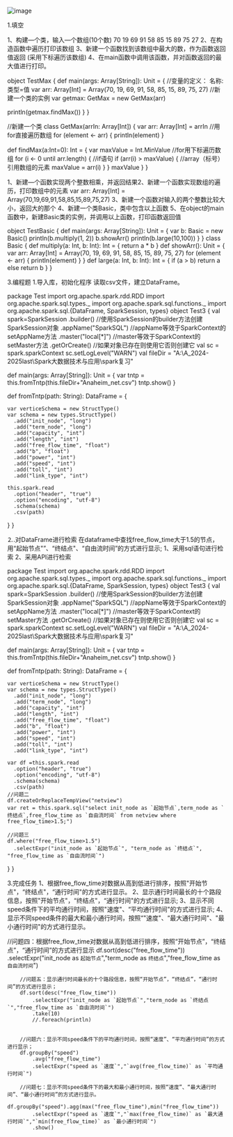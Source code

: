 ![image](https://github.com/user-attachments/assets/0e57ca0c-5f87-47f1-a963-c0e0a14cef82)


1.填空

1、构建—个类，输入—个数组(10个数)
70 19 69 91 58 85 15 89 75 27
2、在构造函数中遍历打印该数组
3、新建一个函数找到该数组中最大的数，作为函数返回值返回
(采用下标遍历该数组)
4、在main函数中调用该函数，并对函数返回的最大值进行打印。

object TestMax {
def main(args: Array[String]): Unit = {
 //变量的定义： 名称:类型=值
 var arr: Array[Int] = Array(70, 19, 69, 91, 58, 85, 15, 89, 75, 27)
 //新建一个类的实例
 var getmax: GetMax = new GetMax(arr)

 println(getmax.findMax())
}
}

//新建一个类
class GetMax(arrIn: Array[Int]) {
var arr: Array[Int] = arrIn
//用for直接遍历数组
for (element <- arr) {
 println(element)
}

def findMax(a:Int=0): Int = {
 var maxValue = Int.MinValue
 //for用下标遍历数组
 for (i <- 0 until arr.length) {
   //if语句
   if (arr(i) > maxValue) {
     //array（标号）引用数组的元素
     maxValue = arr(i)
   }
 }
 maxValue
}
}

1、新建—个函数实现两个整数相乘，并返回结果2、新建一个函数实现数组的遍历，打印数组中的元素
var arr: Array[Int] = Array(70,19,69,91,58,85,15,89,75,27)
3、新建一个函数对输入的两个整数比较大小，返回大的那个
4、新建一个类Basic，类中包含以上函数
5、在object的main函数中，新建Basic类的实例，并调用以上函数，打印函数返回值

object TestBasic {
def main(args: Array[String]): Unit = {
 var b: Basic = new Basic()
 println(b.multiply(1, 2))
 b.showArr()
 println(b.large(10,100))
}
}
class Basic {
def multiply(a: Int, b: Int): Int = {
 return a * b
}
def showArr(): Unit = {
 var arr: Array[Int] = Array(70, 19, 69, 91, 58, 85, 15, 89, 75, 27)
 for (element <- arr) {
   println(element)
 }
}
def large(a: Int, b: Int): Int = {
 if (a > b)
   return a
 else
   return b
}
}

3.编程题
1.导入库，初始化程序
读取csv文件，建立DataFrame。

package Test
import org.apache.spark.rdd.RDD
import org.apache.spark.sql.types._
import org.apache.spark.sql.functions._
import org.apache.spark.sql.{DataFrame, SparkSession, types}
object Test3 {
  val spark=SparkSession
    .builder()   //使用SparkSession的builder方法创建SparkSession对象
    .appName("SparkSQL")  //appName等效于SparkContext的setAppName方法
    .master("local[*]")   //master等效于SparkContext的setMaster方法
    .getOrCreate()  //如果对象已存在则使用它否则创建它
  val sc = spark.sparkContext
  sc.setLogLevel("WARN")
  val fileDir = "A:\\A_2024-2025last\\Spark大数据技术与应用\\spark复习"

  def main(args: Array[String]): Unit = {
    var tntp = this.fromTntp(this.fileDir+"Anaheim_net.csv")
    tntp.show()
  }

  def fromTntp(path: String): DataFrame = {

    var verticeSchema = new StructType()
    var schema = new types.StructType()
      .add("init_node", "long")
      .add("term_node", "long")
      .add("capacity", "int")
      .add("length", "int")
      .add("free_flow_time", "float")
      .add("b", "float")
      .add("power", "int")
      .add("speed", "int")
      .add("toll", "int")
      .add("link_type", "int")

    this.spark.read
      .option("header", "true")
      .option("encoding", "utf-8")
      .schema(schema)
      .csv(path)
  }
}

⒉.对DataFrame进行检索
在dataframe中查找free_flow_time大于1.5的节点，用“起始节点"”、“终结点"、“自由流时间”的方式进行显示;
1、采用sql语句进行检索
2、采用API进行检索

package Test
import org.apache.spark.rdd.RDD
import org.apache.spark.sql.types._
import org.apache.spark.sql.functions._
import org.apache.spark.sql.{DataFrame, SparkSession, types}
object Test3 {
  val spark=SparkSession
    .builder()   //使用SparkSession的builder方法创建SparkSession对象
    .appName("SparkSQL")  //appName等效于SparkContext的setAppName方法
    .master("local[*]")   //master等效于SparkContext的setMaster方法
    .getOrCreate()  //如果对象已存在则使用它否则创建它
  val sc = spark.sparkContext
  sc.setLogLevel("WARN")
  val fileDir = "A:\\A_2024-2025last\\Spark大数据技术与应用\\spark复习"

  def main(args: Array[String]): Unit = {
    var tntp = this.fromTntp(this.fileDir+"Anaheim_net.csv")
    tntp.show()
  }

  def fromTntp(path: String): DataFrame = {

    var verticeSchema = new StructType()
    var schema = new types.StructType()
      .add("init_node", "long")
      .add("term_node", "long")
      .add("capacity", "int")
      .add("length", "int")
      .add("free_flow_time", "float")
      .add("b", "float")
      .add("power", "int")
      .add("speed", "int")
      .add("toll", "int")
      .add("link_type", "int")

    var df =this.spark.read
      .option("header", "true")
      .option("encoding", "utf-8")
      .schema(schema)
      .csv(path)
    //问题二
    df.createOrReplaceTempView("netview")
    var ret = this.spark.sql("select init_node as `起始节点`,term_node as `终结点`,free_flow_time as `自由流时间` from netview where free_flow_time>1.5;")

    //问题三
    df.where("free_flow_time>1.5")
      .selectExpr("init_node as `起始节点`", "term_node as `终结点`", "free_flow_time as `自由流时间`")

  }
}

3.完成任务
1、根据free_flow_time对数据从高到低进行排序，按照"开始节点"，“终结点"，“通行时间"的方式进行显示。
2、显示通行时间最长的十个路段信息，按照"开始节点"，“终结点"，“通行时间"的方式进行显示;
3、显示不同speed条件下的平均通行时间，按照"速度"、“平均通行时间"的方式进行显示;
4、显示不同speed条件的最大和最小通行时间，按照“"速度"、“最大通行时间"、"最小通行时间"的方式进行显示。

 //问题四：根据free_flow_time对数据从高到低进行排序，按照“开始节点”，“终结点”，“通行时间”的方式进行显示
        df.sort(desc("free_flow_time"))
            .selectExpr("init_node as `起始节点`","term_node as `终结点`","free_flow_time as `自由流时间`")


        //问题五：显示通行时间最长的十个路段信息，按照“开始节点”，“终结点”，“通行时间”的方式进行显示；
        df.sort(desc("free_flow_time"))
            .selectExpr("init_node as `起始节点`","term_node as `终结点`","free_flow_time as `自由流时间`")
            .take(10)
            //.foreach(println)


        //问题六：显示不同speed条件下的平均通行时间，按照“速度”、“平均通行时间”的方式进行显示；
        df.groupBy("speed")
            .avg("free_flow_time")
            .selectExpr("speed as `速度`","`avg(free_flow_time)` as `平均通行时间`")

        //问题七：显示不同speed条件下的最大和最小通行时间，按照“速度”、“最大通行时间”、“最小通行时间”的方式进行显示。
        df.groupBy("speed").agg(max("free_flow_time"),min("free_flow_time"))
            .selectExpr("speed as `速度`","`max(free_flow_time)` as `最大通行时间`","`min(free_flow_time)` as `最小通行时间`")
            .show()

